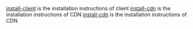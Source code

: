 [install-client]() is the installation instructions of client
[install-cdn]() is the installation instructions of CDN
[install-cdn]() is the installation instructions of CDN


